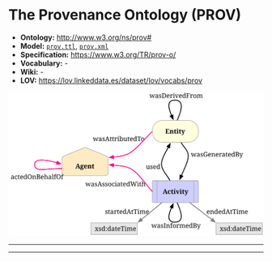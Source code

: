# The Provenance Ontology (PROV)

- **Ontology:** http://www.w3.org/ns/prov#
- **Model:** [`prov.ttl`](local/prov.ttl), [`prov.xml`](local/prov.xml)
- **Specification:** https://www.w3.org/TR/prov-o/
- **Vocabulary:** -
- **Wiki:** -
- **LOV:** https://lov.linkeddata.es/dataset/lov/vocabs/prov

![](images/starting-points.svg)

---

[//]: # (TODO list all properties and classes)

---
